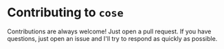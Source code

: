 # Contributing to `cose`

Contributions are always welcome! Just open a pull request. 
If you have questions, just open an issue and I'll try to respond as quickly as possible.

